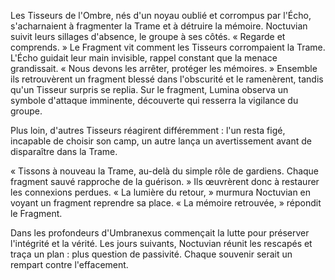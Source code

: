 Les Tisseurs de l'Ombre, nés d'un noyau oublié et corrompus par l'Écho, s'acharnaient à fragmenter la Trame et à détruire la mémoire.
Noctuvian suivit leurs sillages d'absence, le groupe à ses côtés. « Regarde et comprends. »
Le Fragment vit comment les Tisseurs corrompaient la Trame.
L'Écho guidait leur main invisible, rappel constant que la menace grandissait.
« Nous devons les arrêter, protéger les mémoires. »
Ensemble ils retrouvèrent un fragment blessé dans l'obscurité et le ramenèrent, tandis qu'un Tisseur surpris se replia.
Sur le fragment, Lumina observa un symbole d'attaque imminente, découverte qui resserra la vigilance du groupe.

Plus loin, d'autres Tisseurs réagirent différemment : l'un resta figé, incapable de choisir son camp, un autre lança un avertissement avant de disparaître dans la Trame.

« Tissons à nouveau la Trame, au-delà du simple rôle de gardiens. Chaque fragment sauvé rapproche de la guérison. »
Ils œuvrèrent donc à restaurer les connexions perdues.
« La lumière du retour, » murmura Noctuvian en voyant un fragment reprendre sa place.
« La mémoire retrouvée, » répondit le Fragment.

Dans les profondeurs d'Umbranexus commençait la lutte pour préserver l'intégrité et la vérité. Les jours suivants, Noctuvian réunit les rescapés et traça un plan : plus question de passivité. Chaque souvenir serait un rempart contre l'effacement.

